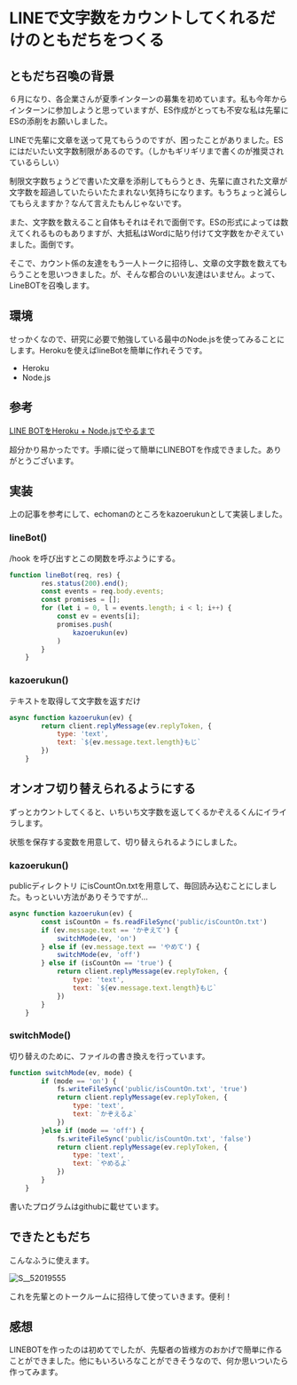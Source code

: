 # LINEで文字数をカウントしてくれるだけのともだちをつくる

## ともだち召喚の背景

６月になり、各企業さんが夏季インターンの募集を初めています。私も今年からインターンに参加しようと思っていますが、ES作成がとっても不安な私は先輩にESの添削をお願いしました。

LINEで先輩に文章を送って見てもらうのですが、困ったことがありました。ESにはだいたい文字数制限があるのです。（しかもギリギリまで書くのが推奨されているらしい）

制限文字数ちょうどで書いた文章を添削してもらうとき、先輩に直された文章が文字数を超過していたらいたたまれない気持ちになります。もうちょっと減らしてもらえますか？なんて言えたもんじゃないです。

また、文字数を数えること自体もそれはそれで面倒です。ESの形式によっては数えてくれるものもありますが、大抵私はWordに貼り付けて文字数をかぞえていました。面倒です。

そこで、カウント係の友達をもう一人トークに招待し、文章の文字数を数えてもらうことを思いつきました。が、そんな都合のいい友達はいません。よって、LineBOTを召喚します。

## 環境

せっかくなので、研究に必要で勉強している最中のNode.jsを使ってみることにします。Herokuを使えばlineBotを簡単に作れそうです。

- Heroku
- Node.js

## 参考

[LINE BOTをHeroku + Node.jsでやるまで](https://qiita.com/TakuTaku04/items/cb71f10669a9e9cbf71b)

超分かり易かったです。手順に従って簡単にLINEBOTを作成できました。ありがとうございます。

## 実装

上の記事を参考にして、echomanのところをkazoerukunとして実装しました。

### lineBot()

/hook を呼び出すとこの関数を呼ぶようにする。

```javascript
function lineBot(req, res) {
        res.status(200).end();
        const events = req.body.events;
        const promises = [];
        for (let i = 0, l = events.length; i < l; i++) {
            const ev = events[i];
            promises.push(
                kazoerukun(ev)
            )
        }
    }
```

### kazoerukun()
テキストを取得して文字数を返すだけ

```javascript
async function kazoerukun(ev) {
        return client.replyMessage(ev.replyToken, {
            type: 'text',
            text: `${ev.message.text.length}もじ`
        })
    }
```



## オンオフ切り替えられるようにする

ずっとカウントしてくると、いちいち文字数を返してくるかぞえるくんにイライラします。

状態を保存する変数を用意して、切り替えられるようにしました。



### kazoerukun()

publicディレクトリ にisCountOn.txtを用意して、毎回読み込むことにしました。もっといい方法がありそうですが…

```javascript
async function kazoerukun(ev) {
        const isCountOn = fs.readFileSync('public/isCountOn.txt')
        if (ev.message.text == 'かぞえて') {
            switchMode(ev, 'on')
        } else if (ev.message.text == 'やめて') {
            switchMode(ev, 'off')
        } else if (isCountOn == 'true') {
            return client.replyMessage(ev.replyToken, {
                type: 'text',
                text: `${ev.message.text.length}もじ`
            })
        }
    }
```

### switchMode()

切り替えのために、ファイルの書き換えを行っています。

```javascript
function switchMode(ev, mode) {
        if (mode == 'on') {
            fs.writeFileSync('public/isCountOn.txt', 'true')
            return client.replyMessage(ev.replyToken, {
                type: 'text',
                text: `かぞえるよ`
            })
        }else if (mode == 'off') {
            fs.writeFileSync('public/isCountOn.txt', 'false')
            return client.replyMessage(ev.replyToken, {
                type: 'text',
                text: `やめるよ`
            })
        }
    }
```

書いたプログラムはgithubに載せています。

## できたともだち

こんなふうに使えます。

![S__52019555](/Users/Taiga/Downloads/S__52019555.jpg)

これを先輩とのトークルームに招待して使っていきます。便利！　　



## 感想

LINEBOTを作ったのは初めてでしたが、先駆者の皆様方のおかげで簡単に作ることができました。他にもいろいろなことができそうなので、何か思いついたら作ってみます。





